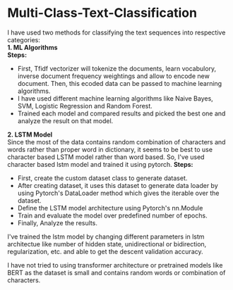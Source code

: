 # Multi-Class-Text-Classification
I have used two methods for classifying the text sequences into respective categories:<br>
**1. ML Algorithms**<br>
**Steps:**<br>
* First, Tfidf vectorizer will tokenize the documents, learn vocabulory, inverse document frequency weightings and allow to encode new document. Then, this ecoded data can be passed to machine learning algorithms.<br>
* I have used different machine learning algorithms like Naive Bayes, SVM, Logistic Regression and Random Forest.
* Trained each model and compared results and picked the best one and analyze the result on that model.

**2. LSTM Model**<br>
Since the most of the data contains random combination of characters and words rather than proper word in dictionary, it seems to be best to use character based LSTM model rather than word based. So, I've used character based lstm model and trained it using pytorch.
**Steps:**<br>
* First, create the custom dataset class to generate dataset.
* After creating dataset, it uses this dataset to generate data loader by using Pytorch's DataLoader method which gives the iterable over the dataset.
* Define the LSTM model architecture using Pytorch's nn.Module 
* Train and evaluate the model over predefined number of epochs.
* Finally, Analyze the results.

I've trained the lstm model by changing different parameters in lstm architectue like number of hidden state, unidirectional or bidirection, regularization, etc. and able to get the descent validation accuracy.<br>

I have not tried to using transformer architecture or pretrained models like BERT as the dataset is small and contains random words or combination of characters. 


